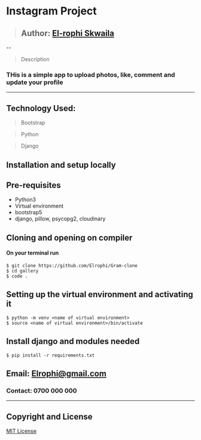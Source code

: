 # Instagram Project
>## Author: [El-rophi Skwaila](https://github.com/Elrophi/Gram-clone)

--

>Description
### THis is a simple app to upload photos, like, comment and update your profile
---

## Technology Used: 
>Bootstrap

>Python

>Django

## Installation and setup locally
## Pre-requisites
- Python3
- Virtual environment
- bootstrap5
- django, pillow, psycopg2, cloudinary 

## Cloning and opening on compiler
#### On your terminal run

    $ git clone https://github.com/Elrophi/Gram-clone
    $ cd gallery
    $ code .

##  Setting up the virtual environment and activating it
    $ python -m venv <name of virtual environment>
    $ source <name of virtual environment>/bin/activate

##  Install django and modules needed
    $ pip install -r requirements.txt

## Email: Elrophi@gmail.com
### Contact: 0700 000 000

---

## Copyright and License
[MIT License](https://github.com/Elrophi/Gram-clone/blob/master/LICENSE)  